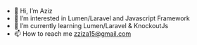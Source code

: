- 👋 Hi, I’m Aziz
- 👀 I’m interested in Lumen/Laravel and Javascript Framework
- 🌱 I’m currently learning Lumen/Laravel & KnockoutJs
- 📫 How to reach me zziza15@gmail.com

<!---
azizz15/azizz15 is a ✨ special ✨ repository because its `README.md` (this file) appears on your GitHub profile.
You can click the Preview link to take a look at your changes.
--->
